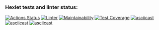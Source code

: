 ### Hexlet tests and linter status:
[![Actions Status](https://github.com/Kate1199/php-project-lvl2/workflows/hexlet-check/badge.svg)](https://github.com/Kate1199/php-project-lvl2/actions)
[![Linter](https://github.com/Kate1199/php-project-lvl2/actions/workflows/linter.yml/badge.svg)](https://github.com/Kate1199/php-project-lvl2/actions/workflows/linter.yml)
[![Maintainability](https://api.codeclimate.com/v1/badges/ab5e02b503c6dee773b7/maintainability)](https://codeclimate.com/github/Kate1199/php-project-lvl2/maintainability)
[![Test Coverage](https://api.codeclimate.com/v1/badges/ab5e02b503c6dee773b7/test_coverage)](https://codeclimate.com/github/Kate1199/php-project-lvl2/test_coverage)
[![asciicast](https://asciinema.org/a/qwcktDISztX9HgAqLxh6Su45R.svg)](https://asciinema.org/a/qwcktDISztX9HgAqLxh6Su45R)
[![asciicast](https://asciinema.org/a/sNtgmi2Y4AM6aM6dr1OGLemCe.svg)](https://asciinema.org/a/sNtgmi2Y4AM6aM6dr1OGLemCe)
[![asciicast](https://asciinema.org/a/renSkkDY9OG586Mz4DUTEOFSf.svg)](https://asciinema.org/a/renSkkDY9OG586Mz4DUTEOFSf)
